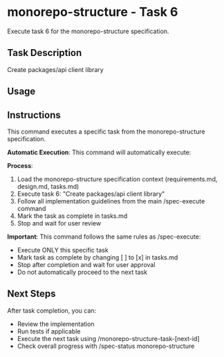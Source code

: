 # monorepo-structure - Task 6

Execute task 6 for the monorepo-structure specification.

## Task Description
Create packages/api client library

## Usage


## Instructions
This command executes a specific task from the monorepo-structure specification.

**Automatic Execution**: This command will automatically execute:


**Process**:
1. Load the monorepo-structure specification context (requirements.md, design.md, tasks.md)
2. Execute task 6: "Create packages/api client library"
3. Follow all implementation guidelines from the main /spec-execute command
4. Mark the task as complete in tasks.md
5. Stop and wait for user review

**Important**: This command follows the same rules as /spec-execute:
- Execute ONLY this specific task
- Mark task as complete by changing [ ] to [x] in tasks.md
- Stop after completion and wait for user approval
- Do not automatically proceed to the next task

## Next Steps
After task completion, you can:
- Review the implementation
- Run tests if applicable
- Execute the next task using /monorepo-structure-task-[next-id]
- Check overall progress with /spec-status monorepo-structure
